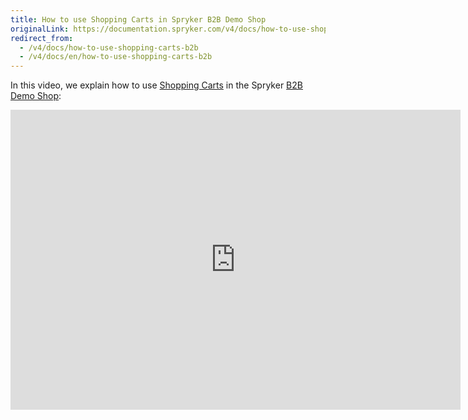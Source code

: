 ```yaml
---
title: How to use Shopping Carts in Spryker B2B Demo Shop
originalLink: https://documentation.spryker.com/v4/docs/how-to-use-shopping-carts-b2b
redirect_from:
  - /v4/docs/how-to-use-shopping-carts-b2b
  - /v4/docs/en/how-to-use-shopping-carts-b2b
---
```


In this video, we explain how to use [Shopping Carts](/docs/scos/dev/features/202001.0/shopping-cart/multiple-carts-per-user/multiple-carts-per-user-feature-overview.html) in the Spryker [B2B Demo Shop](https://documentation.spryker.com/v4/docs/demoshops#b2b-demo-shop):

<iframe src="https://fast.wistia.net/embed/iframe/s776wlo9ds" title="How to use Shopping Carts in Spryker" allowtransparency="true" frameborder="0" scrolling="no" class="wistia_embed" name="wistia_embed" allowfullscreen="0" mozallowfullscreen="0" webkitallowfullscreen="0" oallowfullscreen="0" msallowfullscreen="0" width="720" height="480"></iframe>
